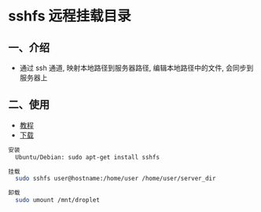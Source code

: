 # sshfs 远程挂载目录

## 一、介绍

- 通过 ssh 通道, 映射本地路径到服务器路径, 编辑本地路径中的文件, 会同步到服务器上

## 二、使用

- [教程](http://www.php101.cn/2015/03/22/%E4%BD%BF%E7%94%A8sshfs%E6%8C%82%E8%BD%BD%E8%BF%9C%E7%A8%8B%E4%B8%BB%E6%9C%BA%E7%9B%AE%E5%BD%95%E5%88%B0%E6%9C%AC%E5%9C%B0/)
- [下载](https://sourceforge.net/projects/fuse/?source=navbar)

``` sh
安装
  Ubuntu/Debian: sudo apt-get install sshfs

挂载
  sudo sshfs user@hostname:/home/user /home/user/server_dir

卸载
  sudo umount /mnt/droplet

```

